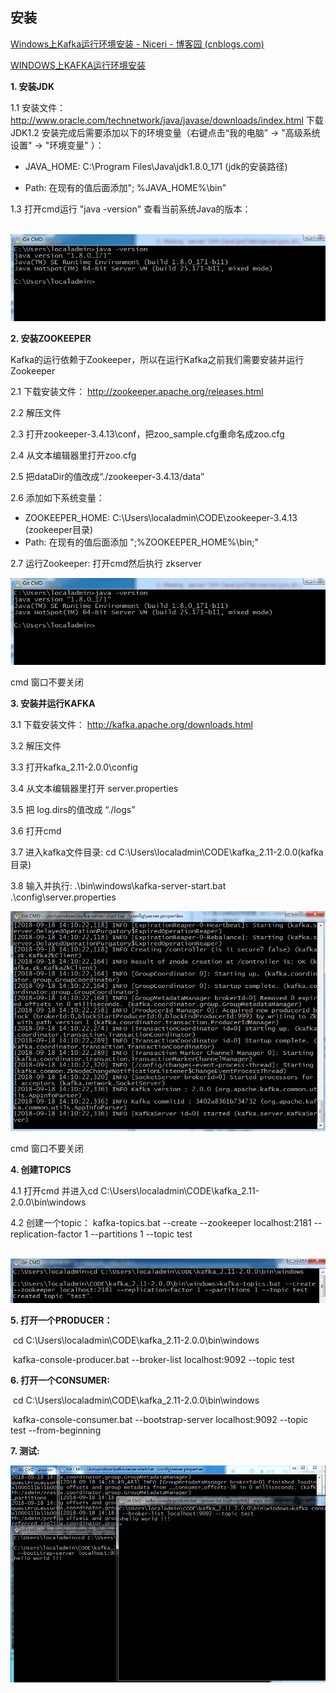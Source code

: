 ## 安装

[Windows上Kafka运行环境安装 - Niceri - 博客园 (cnblogs.com)](https://www.cnblogs.com/lnice/p/9668750.html)

[WINDOWS上KAFKA运行环境安装](https://www.cnblogs.com/lnice/p/9668750.html)

**1. 安装JDK**

1.1 安装文件：http://www.oracle.com/technetwork/java/javase/downloads/index.html 下载JDK1.2 安装完成后需要添加以下的环境变量（右键点击“我的电脑” -> "高级系统设置" -> "环境变量" ）：

- JAVA_HOME: C:\Program Files\Java\jdk1.8.0_171 (jdk的安装路径)

- Path: 在现有的值后面添加"; %JAVA_HOME%\bin"

1.3 打开cmd运行 "java -version" 查看当前系统Java的版本：

​    ![](../images/消息队列/kafka/1.png)

**2. 安装ZOOKEEPER**

Kafka的运行依赖于Zookeeper，所以在运行Kafka之前我们需要安装并运行Zookeeper

2.1 下载安装文件： http://zookeeper.apache.org/releases.html

2.2 解压文件 

2.3 打开zookeeper-3.4.13\conf，把zoo_sample.cfg重命名成zoo.cfg

2.4 从文本编辑器里打开zoo.cfg

2.5 把dataDir的值改成“./zookeeper-3.4.13/data”

2.6 添加如下系统变量：

- ZOOKEEPER_HOME: C:\Users\localadmin\CODE\zookeeper-3.4.13 (zookeeper目录)
- Path: 在现有的值后面添加 ";%ZOOKEEPER_HOME%\bin;"

2.7 运行Zookeeper: 打开cmd然后执行 zkserver

 ![](../images/消息队列/kafka/2.png)

cmd 窗口不要关闭

**3. 安装并运行KAFKA**

3.1 下载安装文件： http://kafka.apache.org/downloads.html

3.2 解压文件

3.3 打开kafka_2.11-2.0.0\config

3.4 从文本编辑器里打开 server.properties

3.5 把 log.dirs的值改成 “./logs”

3.6 打开cmd

3.7 进入kafka文件目录: cd C:\Users\localadmin\CODE\kafka_2.11-2.0.0(kafka目录)

3.8 输入并执行: .\bin\windows\kafka-server-start.bat .\config\server.properties

![](../images/消息队列/kafka/3.png)

cmd 窗口不要关闭

**4. 创建TOPICS**

4.1 打开cmd 并进入cd C:\Users\localadmin\CODE\kafka_2.11-2.0.0\bin\windows

4.2 创建一个topic： kafka-topics.bat --create --zookeeper localhost:2181 --replication-factor 1 --partitions 1 --topic test

​    ![](../images/消息队列/kafka/4.png)

**5. 打开一个PRODUCER：**

​                cd C:\Users\localadmin\CODE\kafka_2.11-2.0.0\bin\windows              

​                kafka-console-producer.bat --broker-list localhost:9092 --topic test              

**6. 打开一个CONSUMER:**

​                cd C:\Users\localadmin\CODE\kafka_2.11-2.0.0\bin\windows              

​                kafka-console-consumer.bat --bootstrap-server localhost:9092 --topic test --from-beginning              

**7. 测试:**

 

![](../images/消息队列/kafka/5.png)